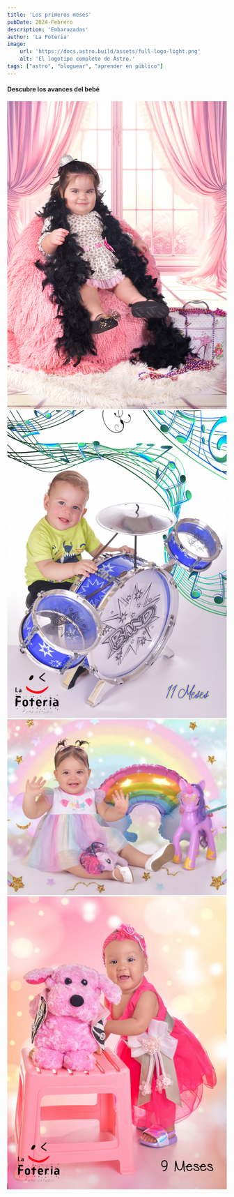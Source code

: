 ```yaml
---
title: 'Los primeros meses'
pubDate: 2024-Febrero
description: 'Embarazadas'
author: 'La Foteria'
image:
    url: 'https://docs.astro.build/assets/full-logo-light.png'
    alt: 'El logotipo completo de Astro.'
tags: ["astro", "bloguear", "aprender en público"]
---
```




#### Descubre los avances del bebé

![months][path]
![months][path2]
![months][path3]
![months][path4]

[path]: ../../../assets/meses/01.JPG
[path2]: ../../../assets/meses/02.JPG
[path3]: ../../../assets/meses/03.JPG
[path4]: ../../../assets/meses/04.JPG
